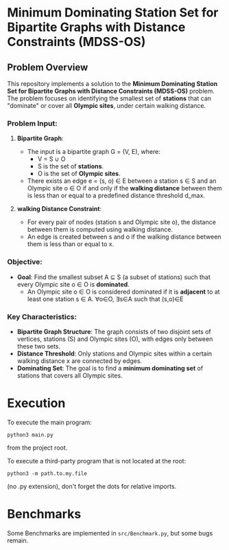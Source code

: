 # Minimum Dominating Station Set for Bipartite Graphs with Distance Constraints (MDSS-OS)

## Problem Overview

This repository implements a solution to the **Minimum Dominating Station Set for Bipartite Graphs with Distance Constraints (MDSS-OS)** problem. The problem focuses on identifying the smallest set of **stations** that can "dominate" or cover all **Olympic sites**, under certain walking distance.

### Problem Input:

1. **Bipartite Graph**: 
   - The input is a bipartite graph G = (V, E), where:
     - V = S ∪ O
     - S is the set of **stations**.
     - O is the set of **Olympic sites**.
   - There exists an edge e = (s, o) ∈ E between a station s ∈ S and an Olympic site o ∈ O if and only if the **walking distance** between them is less than or equal to a predefined distance threshold d_max.

2. **walking Distance Constraint**:
   - For every pair of nodes (station s and Olympic site o), the distance between them is computed using walking distance.
   - An edge is created between s and o if the walking distance between them is less than or equal to x.

### Objective:

- **Goal**: Find the smallest subset A ⊆ S (a subset of stations) such that every Olympic site o ∈ O is **dominated**.
  - An Olympic site o ∈ O is considered dominated if it is **adjacent** to at least one station s ∈ A.
                    ∀o∈O, ∃s∈A such that (s,o)∈E

### Key Characteristics:

- **Bipartite Graph Structure**: The graph consists of two disjoint sets of vertices, stations (S) and Olympic sites (O), with edges only between these two sets.
- **Distance Threshold**: Only stations and Olympic sites within a certain walking distance x are connected by edges.
- **Dominating Set**: The goal is to find a **minimum dominating set** of stations that covers all Olympic sites.


# Execution 
To execute the main program:

```
python3 main.py
```

from the project root.

To execute a third-party program that is not located at the root:

```
python3 -m path.to.my.file
```

(no .py extension), don't forget the dots for relative imports.

# Benchmarks

Some Benchmarks are implemented in ```src/Benchmark.py```, but some bugs remain.